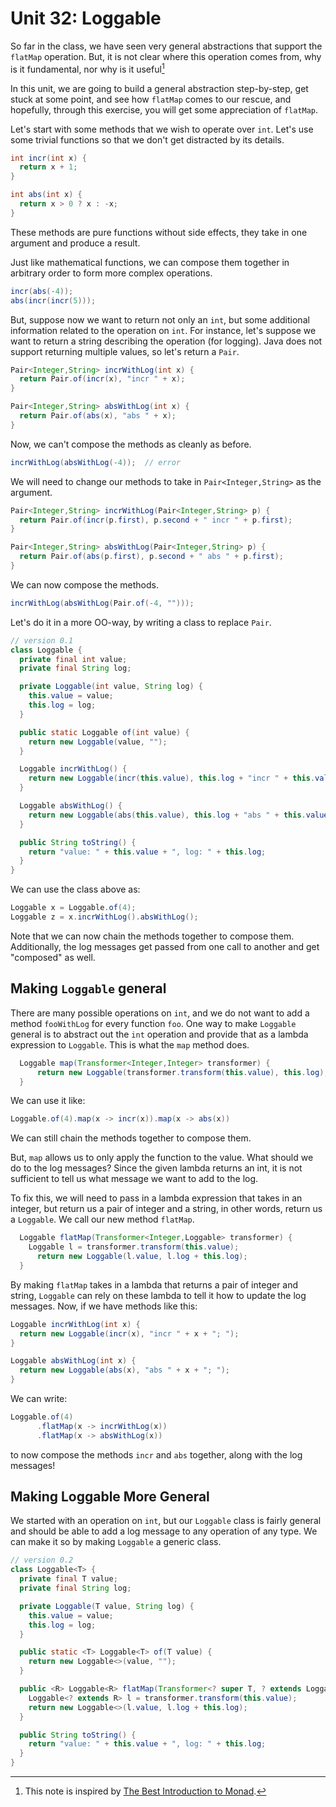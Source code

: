 # Unit 32: Loggable


So far in the class, we have seen very general abstractions that support the `flatMap` operation.  But, it is not clear where this operation comes from, why is it fundamental, nor why is it useful[^1]

In this unit, we are going to build a general abstraction step-by-step, get stuck at some point, and see how `flatMap` comes to our rescue, and hopefully, through this exercise, you will get some appreciation of `flatMap`.

Let's start with some methods that we wish to operate over `int`.  Let's use some trivial functions so that we don't get distracted by its details.

```Java
int incr(int x) {
  return x + 1;
}

int abs(int x) {
  return x > 0 ? x : -x;
}
```

These methods are pure functions without side effects, they take in one argument and produce a result. 

Just like mathematical functions, we can compose them together in arbitrary order to form more complex operations.

```Java
incr(abs(-4));
abs(incr(incr(5)));
```

But, suppose now we want to return not only an `int`, but some additional information related to the operation on `int`.  For instance, let's suppose we want to return a string describing the operation (for logging).  Java does not support returning multiple values, so let's return a `Pair`.

```Java
Pair<Integer,String> incrWithLog(int x) {
  return Pair.of(incr(x), "incr " + x);
}

Pair<Integer,String> absWithLog(int x) {
  return Pair.of(abs(x), "abs " + x);
}
```

Now, we can't compose the methods as cleanly as before.

```Java
incrWithLog(absWithLog(-4));  // error
```

We will need to change our methods to take in `Pair<Integer,String>` as the argument.

```Java
Pair<Integer,String> incrWithLog(Pair<Integer,String> p) {
  return Pair.of(incr(p.first), p.second + " incr " + p.first);
}

Pair<Integer,String> absWithLog(Pair<Integer,String> p) {
  return Pair.of(abs(p.first), p.second + " abs " + p.first);
}
```

We can now compose the methods.
```Java
incrWithLog(absWithLog(Pair.of(-4, ""))); 
```

Let's do it in a more OO-way, by writing a class to replace `Pair`.

```Java
// version 0.1
class Loggable {
  private final int value;
  private final String log;

  private Loggable(int value, String log) {
    this.value = value;
    this.log = log;
  }

  public static Loggable of(int value) {
    return new Loggable(value, "");
  }

  Loggable incrWithLog() {
    return new Loggable(incr(this.value), this.log + "incr " + this.value + "; ");
  }

  Loggable absWithLog() {
    return new Loggable(abs(this.value), this.log + "abs " + this.value + "; ");
  }

  public String toString() {
    return "value: " + this.value + ", log: " + this.log;
  }
}
```

We can use the class above as:
```Java
Loggable x = Loggable.of(4);
Loggable z = x.incrWithLog().absWithLog();
```

Note that we can now chain the methods together to compose them.  Additionally, the log messages get passed from one call to another and get "composed" as well.

## Making `Loggable` general

There are many possible operations on `int`, and we do not want to add a method `fooWithLog` for every function `foo`.  One way to make `Loggable` general is to abstract out the `int` operation and provide that as a lambda expression to `Loggable`.  This is what the `map` method does. 

```Java
  Loggable map(Transformer<Integer,Integer> transformer) {
	  return new Loggable(transformer.transform(this.value), this.log); 
  }
```

We can use it like:
```Java
Loggable.of(4).map(x -> incr(x)).map(x -> abs(x))
```

We can still chain the methods together to compose them.

But, `map` allows us to only apply the function to the value.  What should we do to the log messages?  Since the given lambda returns an int, it is not sufficient to tell us what message we want to add to the log.

To fix this, we will need to pass in a lambda expression that takes in an integer, but return us a pair of integer and a string, in other words, return us a `Loggable`.  We call our new method `flatMap`.

```Java
  Loggable flatMap(Transformer<Integer,Loggable> transformer) {
    Loggable l = transformer.transform(this.value);
	  return new Loggable(l.value, l.log + this.log); 
  }
```

By making `flatMap` takes in a lambda that returns a pair of integer and string, `Loggable` can rely on these lambda to tell it how to update the log messages.  Now, if we have methods like this:

```Java
Loggable incrWithLog(int x) {
  return new Loggable(incr(x), "incr " + x + "; ");
}

Loggable absWithLog(int x) {
  return new Loggable(abs(x), "abs " + x + "; ");
}
```

We can write:
```Java
Loggable.of(4)
      .flatMap(x -> incrWithLog(x))
      .flatMap(x -> absWithLog(x))
```

to now compose the methods `incr` and `abs` together, along with the log messages!

## Making Loggable More General

We started with an operation on `int`, but our `Loggable` class is fairly general and should be able to add a log message to any operation of any type.  We can make it so by making `Loggable` a generic class.

```Java
// version 0.2
class Loggable<T> {
  private final T value;
  private final String log;

  private Loggable(T value, String log) {
    this.value = value;
	this.log = log;
  }

  public static <T> Loggable<T> of(T value) {
	return new Loggable<>(value, "");
  }

  public <R> Loggable<R> flatMap(Transformer<? super T, ? extends Loggable<? extends R>> transformer) {
    Loggable<? extends R> l = transformer.transform(this.value);
	return new Loggable<>(l.value, l.log + this.log);
  }

  public String toString() {
    return "value: " + this.value + ", log: " + this.log;
  }
}
```

[^1]: This note is inspired by [The Best Introduction to Monad](https://blog.jcoglan.com/2011/03/05/translation-from-haskell-to-javascript-of-selected-portions-of-the-best-introduction-to-monads-ive-ever-read/#).
